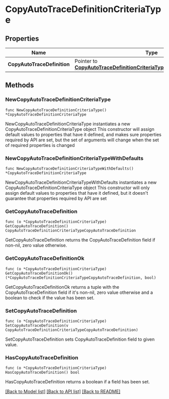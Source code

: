 # CopyAutoTraceDefinitionCriteriaType

## Properties

Name | Type | Description | Notes
------------ | ------------- | ------------- | -------------
**CopyAutoTraceDefinition** | Pointer to [**CopyAutoTraceDefinitionCriteriaTypeCopyAutoTraceDefinition**](CopyAutoTraceDefinitionCriteriaTypeCopyAutoTraceDefinition.md) |  | [optional] 

## Methods

### NewCopyAutoTraceDefinitionCriteriaType

`func NewCopyAutoTraceDefinitionCriteriaType() *CopyAutoTraceDefinitionCriteriaType`

NewCopyAutoTraceDefinitionCriteriaType instantiates a new CopyAutoTraceDefinitionCriteriaType object
This constructor will assign default values to properties that have it defined,
and makes sure properties required by API are set, but the set of arguments
will change when the set of required properties is changed

### NewCopyAutoTraceDefinitionCriteriaTypeWithDefaults

`func NewCopyAutoTraceDefinitionCriteriaTypeWithDefaults() *CopyAutoTraceDefinitionCriteriaType`

NewCopyAutoTraceDefinitionCriteriaTypeWithDefaults instantiates a new CopyAutoTraceDefinitionCriteriaType object
This constructor will only assign default values to properties that have it defined,
but it doesn't guarantee that properties required by API are set

### GetCopyAutoTraceDefinition

`func (o *CopyAutoTraceDefinitionCriteriaType) GetCopyAutoTraceDefinition() CopyAutoTraceDefinitionCriteriaTypeCopyAutoTraceDefinition`

GetCopyAutoTraceDefinition returns the CopyAutoTraceDefinition field if non-nil, zero value otherwise.

### GetCopyAutoTraceDefinitionOk

`func (o *CopyAutoTraceDefinitionCriteriaType) GetCopyAutoTraceDefinitionOk() (*CopyAutoTraceDefinitionCriteriaTypeCopyAutoTraceDefinition, bool)`

GetCopyAutoTraceDefinitionOk returns a tuple with the CopyAutoTraceDefinition field if it's non-nil, zero value otherwise
and a boolean to check if the value has been set.

### SetCopyAutoTraceDefinition

`func (o *CopyAutoTraceDefinitionCriteriaType) SetCopyAutoTraceDefinition(v CopyAutoTraceDefinitionCriteriaTypeCopyAutoTraceDefinition)`

SetCopyAutoTraceDefinition sets CopyAutoTraceDefinition field to given value.

### HasCopyAutoTraceDefinition

`func (o *CopyAutoTraceDefinitionCriteriaType) HasCopyAutoTraceDefinition() bool`

HasCopyAutoTraceDefinition returns a boolean if a field has been set.


[[Back to Model list]](../README.md#documentation-for-models) [[Back to API list]](../README.md#documentation-for-api-endpoints) [[Back to README]](../README.md)


